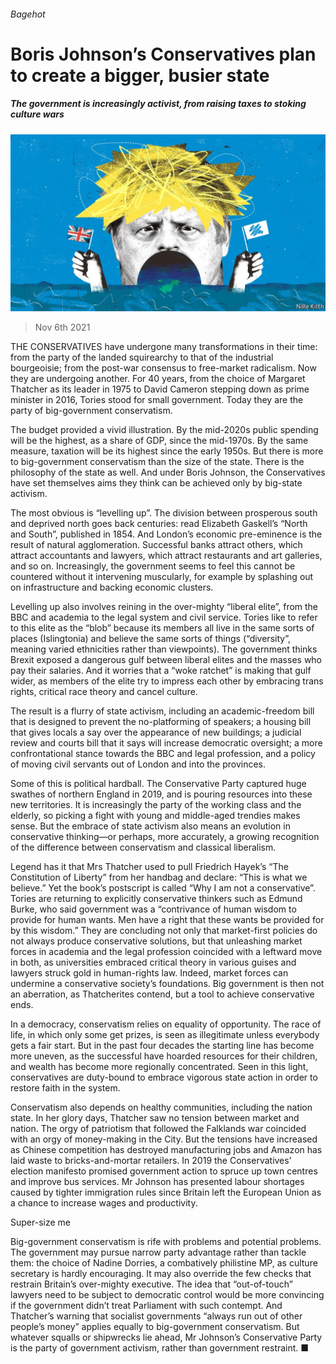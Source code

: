 ###### Bagehot

# Boris Johnson’s Conservatives plan to create a bigger, busier state 

##### The government is increasingly activist, from raising taxes to stoking culture wars 

![image](images/20211106_BRD001_0.jpg) 

> Nov 6th 2021 

THE CONSERVATIVES have undergone many transformations in their time: from the party of the landed squirearchy to that of the industrial bourgeoisie; from the post-war consensus to free-market radicalism. Now they are undergoing another. For 40 years, from the choice of Margaret Thatcher as its leader in 1975 to David Cameron stepping down as prime minister in 2016, Tories stood for small government. Today they are the party of big-government conservatism.

The budget provided a vivid illustration. By the mid-2020s public spending will be the highest, as a share of GDP, since the mid-1970s. By the same measure, taxation will be its highest since the early 1950s. But there is more to big-government conservatism than the size of the state. There is the philosophy of the state as well. And under Boris Johnson, the Conservatives have set themselves aims they think can be achieved only by big-state activism.


The most obvious is “levelling up”. The division between prosperous south and deprived north goes back centuries: read Elizabeth Gaskell’s “North and South”, published in 1854. And London’s economic pre-eminence is the result of natural agglomeration. Successful banks attract others, which attract accountants and lawyers, which attract restaurants and art galleries, and so on. Increasingly, the government seems to feel this cannot be countered without it intervening muscularly, for example by splashing out on infrastructure and backing economic clusters.

Levelling up also involves reining in the over-mighty “liberal elite”, from the BBC and academia to the legal system and civil service. Tories like to refer to this elite as the “blob” because its members all live in the same sorts of places (Islingtonia) and believe the same sorts of things (“diversity”, meaning varied ethnicities rather than viewpoints). The government thinks Brexit exposed a dangerous gulf between liberal elites and the masses who pay their salaries. And it worries that a “woke ratchet” is making that gulf wider, as members of the elite try to impress each other by embracing trans rights, critical race theory and cancel culture.

The result is a flurry of state activism, including an academic-freedom bill that is designed to prevent the no-platforming of speakers; a housing bill that gives locals a say over the appearance of new buildings; a judicial review and courts bill that it says will increase democratic oversight; a more confrontational stance towards the BBC and legal profession, and a policy of moving civil servants out of London and into the provinces.

Some of this is political hardball. The Conservative Party captured huge swathes of northern England in 2019, and is pouring resources into these new territories. It is increasingly the party of the working class and the elderly, so picking a fight with young and middle-aged trendies makes sense. But the embrace of state activism also means an evolution in conservative thinking—or perhaps, more accurately, a growing recognition of the difference between conservatism and classical liberalism.

Legend has it that Mrs Thatcher used to pull Friedrich Hayek’s “The Constitution of Liberty” from her handbag and declare: “This is what we believe.” Yet the book’s postscript is called “Why I am not a conservative”. Tories are returning to explicitly conservative thinkers such as Edmund Burke, who said government was a “contrivance of human wisdom to provide for human wants. Men have a right that these wants be provided for by this wisdom.” They are concluding not only that market-first policies do not always produce conservative solutions, but that unleashing market forces in academia and the legal profession coincided with a leftward move in both, as universities embraced critical theory in various guises and lawyers struck gold in human-rights law. Indeed, market forces can undermine a conservative society’s foundations. Big government is then not an aberration, as Thatcherites contend, but a tool to achieve conservative ends.

In a democracy, conservatism relies on equality of opportunity. The race of life, in which only some get prizes, is seen as illegitimate unless everybody gets a fair start. But in the past four decades the starting line has become more uneven, as the successful have hoarded resources for their children, and wealth has become more regionally concentrated. Seen in this light, conservatives are duty-bound to embrace vigorous state action in order to restore faith in the system.

Conservatism also depends on healthy communities, including the nation state. In her glory days, Thatcher saw no tension between market and nation. The orgy of patriotism that followed the Falklands war coincided with an orgy of money-making in the City. But the tensions have increased as Chinese competition has destroyed manufacturing jobs and Amazon has laid waste to bricks-and-mortar retailers. In 2019 the Conservatives’ election manifesto promised government action to spruce up town centres and improve bus services. Mr Johnson has presented labour shortages caused by tighter immigration rules since Britain left the European Union as a chance to increase wages and productivity.

Super-size me

Big-government conservatism is rife with problems and potential problems. The government may pursue narrow party advantage rather than tackle them: the choice of Nadine Dorries, a combatively philistine MP, as culture secretary is hardly encouraging. It may also override the few checks that restrain Britain’s over-mighty executive. The idea that “out-of-touch” lawyers need to be subject to democratic control would be more convincing if the government didn’t treat Parliament with such contempt. And Thatcher’s warning that socialist governments “always run out of other people’s money” applies equally to big-government conservatism. But whatever squalls or shipwrecks lie ahead, Mr Johnson’s Conservative Party is the party of government activism, rather than government restraint. ■


